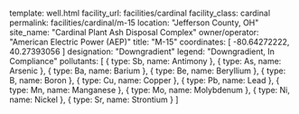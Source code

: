 template: well.html
facility_url: facilities/cardinal
facility_class: cardinal
permalink: facilities/cardinal/m-15
location: "Jefferson County, OH"
site_name: "Cardinal Plant Ash Disposal Complex"
owner/operator: "American Electric Power (AEP)"
title: "M-15"
coordinates: [
  -80.64272222,
  40.27393056
]
designation: "Downgradient"
legend: "Downgradient, In Compliance"
pollutants: [
{
  type: Sb,
  name: Antimony
},
{
  type: As,
  name: Arsenic
},
{
  type: Ba,
  name: Barium
},
{
  type: Be,
  name: Beryllium
},
{
  type: B,
  name: Boron
},
{
  type: Cu,
  name: Copper
},
{
  type: Pb,
  name: Lead
},
{
  type: Mn,
  name: Manganese
},
{
  type: Mo,
  name: Molybdenum
},
{
  type: Ni,
  name: Nickel
},
{
  type: Sr,
  name: Strontium
}
]
